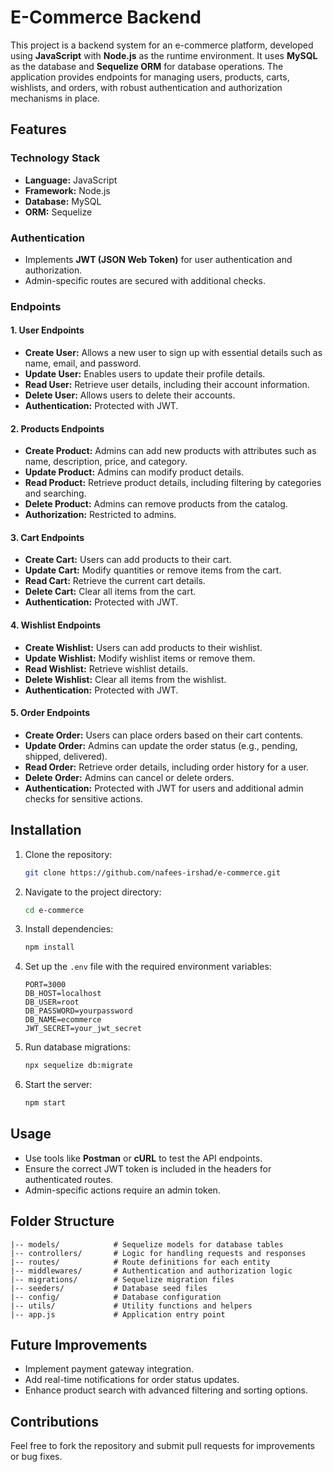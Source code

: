# E-Commerce Backend

This project is a backend system for an e-commerce platform, developed using **JavaScript** with **Node.js** as the runtime environment. It uses **MySQL** as the database and **Sequelize ORM** for database operations. The application provides endpoints for managing users, products, carts, wishlists, and orders, with robust authentication and authorization mechanisms in place.

## Features

### Technology Stack
- **Language:** JavaScript
- **Framework:** Node.js
- **Database:** MySQL
- **ORM:** Sequelize

### Authentication
- Implements **JWT (JSON Web Token)** for user authentication and authorization.
- Admin-specific routes are secured with additional checks.

### Endpoints
#### 1. **User Endpoints**
- **Create User:** Allows a new user to sign up with essential details such as name, email, and password.
- **Update User:** Enables users to update their profile details.
- **Read User:** Retrieve user details, including their account information.
- **Delete User:** Allows users to delete their accounts.
- **Authentication:** Protected with JWT.

#### 2. **Products Endpoints**
- **Create Product:** Admins can add new products with attributes such as name, description, price, and category.
- **Update Product:** Admins can modify product details.
- **Read Product:** Retrieve product details, including filtering by categories and searching.
- **Delete Product:** Admins can remove products from the catalog.
- **Authorization:** Restricted to admins.

#### 3. **Cart Endpoints**
- **Create Cart:** Users can add products to their cart.
- **Update Cart:** Modify quantities or remove items from the cart.
- **Read Cart:** Retrieve the current cart details.
- **Delete Cart:** Clear all items from the cart.
- **Authentication:** Protected with JWT.

#### 4. **Wishlist Endpoints**
- **Create Wishlist:** Users can add products to their wishlist.
- **Update Wishlist:** Modify wishlist items or remove them.
- **Read Wishlist:** Retrieve wishlist details.
- **Delete Wishlist:** Clear all items from the wishlist.
- **Authentication:** Protected with JWT.

#### 5. **Order Endpoints**
- **Create Order:** Users can place orders based on their cart contents.
- **Update Order:** Admins can update the order status (e.g., pending, shipped, delivered).
- **Read Order:** Retrieve order details, including order history for a user.
- **Delete Order:** Admins can cancel or delete orders.
- **Authentication:** Protected with JWT for users and additional admin checks for sensitive actions.

## Installation
1. Clone the repository:
   ```bash
   git clone https://github.com/nafees-irshad/e-commerce.git
   ```
2. Navigate to the project directory:
   ```bash
   cd e-commerce
   ```
3. Install dependencies:
   ```bash
   npm install
   ```
4. Set up the `.env` file with the required environment variables:
   ```env
   PORT=3000
   DB_HOST=localhost
   DB_USER=root
   DB_PASSWORD=yourpassword
   DB_NAME=ecommerce
   JWT_SECRET=your_jwt_secret
   ```
5. Run database migrations:
   ```bash
   npx sequelize db:migrate
   ```
6. Start the server:
   ```bash
   npm start
   ```

## Usage
- Use tools like **Postman** or **cURL** to test the API endpoints.
- Ensure the correct JWT token is included in the headers for authenticated routes.
- Admin-specific actions require an admin token.

## Folder Structure
```
|-- models/            # Sequelize models for database tables
|-- controllers/       # Logic for handling requests and responses
|-- routes/            # Route definitions for each entity
|-- middlewares/       # Authentication and authorization logic
|-- migrations/        # Sequelize migration files
|-- seeders/           # Database seed files
|-- config/            # Database configuration
|-- utils/             # Utility functions and helpers
|-- app.js             # Application entry point
```

## Future Improvements
- Implement payment gateway integration.
- Add real-time notifications for order status updates.
- Enhance product search with advanced filtering and sorting options.

## Contributions
Feel free to fork the repository and submit pull requests for improvements or bug fixes.

